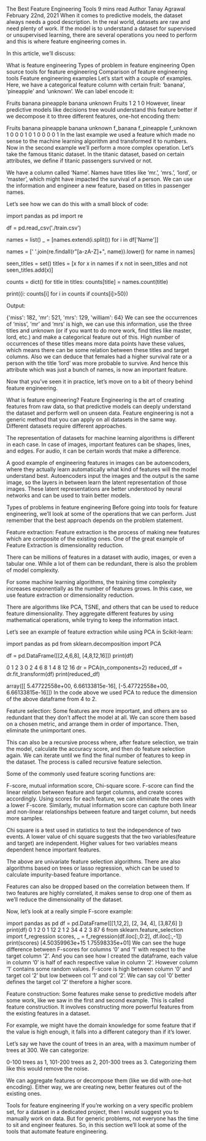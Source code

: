 The Best Feature Engineering Tools
9 mins read
Author Tanay Agrawal
February 22nd, 2021
When it comes to predictive models, the dataset always needs a good description. In the real world, datasets are raw and need plenty of work. If the model is to understand a dataset for supervised or unsupervised learning, there are several operations you need to perform and this is where feature engineering comes in.

In this article, we’ll discuss:

What is feature engineering
Types of problem in feature engineering
Open source tools for feature engineering
Comparison of feature engineering tools
Feature engineering examples
Let’s start with a couple of examples. Here, we have a categorical feature column with certain fruit: ‘banana’, ‘pineapple’ and ‘unknown’. We can label encode it:

Fruits
banana
pineapple
banana
unknown
Fruits
1
2
1
0
However, linear predictive models like decisions tree would understand this feature better if we decompose it to three different features, one-hot encoding them:

Fruits
banana
pineapple
banana
unknown
f_banana	f_pineapple	f_unknown
1	0	0
0	1	0
1	0	0
0	0	1
In the last example we used a feature which made no sense to the machine learning algorithm and transformed it to numbers. Now in the second example we’ll perform a more complex operation. Let’s take the famous titanic dataset. In the titanic dataset, based on certain attributes, we define if titanic passengers survived or not. 

We have a column called ‘Name’. Names have titles like ‘mr.’, ‘mrs.’, ‘lord’, or ‘master’, which might have impacted the survival of a person. We can use the information and engineer a new feature, based on titles in passenger names. 

Let’s see how we can do this with a small block of code:

import pandas as pd
import re

df = pd.read_csv('./train.csv')

names = list()
_ = [names.extend(i.split()) for i in df['Name']]

names = [' '.join(re.findall(r"[a-zA-Z]+", name)).lower() for name in names]

seen_titles = set()
titles = [x for x in names if x not in seen_titles and not seen_titles.add(x)]

counts = dict()
for title in titles:
    counts[title] = names.count(title)

print({i: counts[i] for i in counts if counts[i]>50})

Output:

{'miss': 182, 'mr': 521, 'mrs': 129, 'william': 64}
We can see the occurrences of ‘miss’, ‘mr’ and ‘mrs’ is high, we can use this information, use the three titles and unknown (or if you want to do more work, find titles like master, lord, etc.) and make a categorical feature out of this. High number of occurrences of these titles means more data points have these values, which means there can be some relation between these titles and target columns. Also we can deduce that females had a higher survival rate or a person with the title ‘lord’ was more probable to survive. And hence this attribute which was just a bunch of names, is now an important feature.

Now that you’ve seen it in practice, let’s move on to a bit of theory behind feature engineering.

What is feature engineering?
Feature Engineering is the art of creating features from raw data, so that predictive models can deeply understand the dataset and perform well on unseen data. Feature engineering is not a generic method that you can apply on all datasets in the same way. Different datasets require different approaches. 

The representation of datasets for machine learning algorithms is different in each case. In case of images, important features can be shapes, lines, and edges. For audio, it can be certain words that make a difference. 

A good example of engineering features in images can be autoencoders, where they actually learn automatically what kind of features will the model understand best. Autoencoders input the images and the output is the same image, so the layers in between learn the latent representation of those images. These latent representations are better understood by neural networks and can be used to train better models.

Types of problems in feature engineering
Before going into tools for feature engineering, we’ll look at some of the operations that we can perform. Just remember that the best approach depends on the problem statement.

Feature extraction:
Feature extraction is the process of making new features which are composite of the existing ones. One of the great example of Feature Extraction is dimensionality reduction.

There can be millions of features in a dataset with audio, images, or even a tabular one. While a lot of them can be redundant, there is also the problem of model complexity. 

For some machine learning algorithms, the training time complexity increases exponentially as the number of features grows. In this case, we use feature extraction or dimensionality reduction.

There are algorithms like PCA, TSNE, and others that can be used to reduce feature dimensionality. They aggregate different features by using mathematical operations, while trying to keep the information intact. 

Let’s see an example of feature extraction while using PCA in Scikit-learn:

import pandas as pd
from sklearn.decomposition import PCA

df = pd.DataFrame([[2,4,6,8], [4,8,12,16]])
print(df)

0	1	2	3
0	2	4	6	8
1	4	8	12	16
 dr = PCA(n_components=2)
reduced_df = dr.fit_transform(df)
print(reduced_df)

array([[ 5.47722558e+00,  6.66133815e-16],
       [-5.47722558e+00,  6.66133815e-16]])
In the code above we used PCA to reduce the dimension of the above dataframe from 4 to 2. 

Feature selection:
Some features are more important, and others are so redundant that they don’t affect the model at all. We can score them based on a chosen metric, and arrange them in order of importance. Then, eliminate the unimportant ones. 

This can also be a recursive process where, after feature selection, we train the model, calculate the accuracy score, and then do feature selection again. We can iterate until we find the final number of features to keep in the dataset. The process is called recursive feature selection.

Some of the commonly used feature scoring functions are: 

F-score, 
mutual information score, 
Chi-square score. 
F-score can find the linear relation between feature and target columns, and create scores accordingly. Using scores for each feature, we can eliminate the ones with a lower F-score. Similarly, mutual information score can capture both linear and non-linear relationships between feature and target column, but needs more samples.

Chi square is a test used in statistics to test the independence of two events. A lower value of chi square suggests that the two variables(feature and target) are independent. Higher values for two variables means dependent hence important features.

The above are univariate feature selection algorithms. There are also algorithms based on trees or lasso regression, which can be used to calculate impurity-based feature importance.

Features can also be dropped based on the correlation between them. If two features are highly correlated, it makes sense to drop one of them as we’ll reduce the dimensionality of the dataset. 

Now, let’s look at a really simple F-score example:

import pandas as pd
df = pd.DataFrame([[1,12,2], [2, 34, 4], [3,87,6] ])
print(df)
0	1	2
0	1	12	2
1	2	34	4
2	3	87	6
from sklearn.feature_selection import f_regression
scores, _ = f_regression(df.iloc[:,0:2], df.iloc[:,-1])
print(scores)
[4.50359963e+15 1.75598335e+01]
We can see the huge difference between F-scores for columns ‘0’ and ‘1’ with respect to the target column ‘2’. And you can see how I created the dataframe, each value in column ‘0’ is half of each respective value in column ‘2’. However column ‘1’ contains some random values. F-score is high between column ‘0’ and target col ‘2’ but low between col ‘1’ and col ‘2’. We can say col ‘0’ better defines the target col ‘2’ therefore a higher score.

Feature construction:
Some features make sense to predictive models after some work, like we saw in the first and second example. This is called feature construction. It involves constructing more powerful features from the existing features in a dataset.

For example, we might have the domain knowledge for some feature that if the value is high enough, it falls into a different category than if it’s lower. 

Let’s say we have the count of trees in an area, with a maximum number of trees at 300. We can categorize: 

0-100 trees as 1, 
101-200 trees as 2,
201-300 trees as 3. 
Categorizing them like this would remove the noise.

We can aggregate features or decompose them (like we did with one-hot encoding). Either way, we are creating new, better features out of the existing ones.

Tools for feature engineering
If you’re working on a very specific problem set, for a dataset in a dedicated project, then I would suggest you to manually work on data. But for generic problems, not everyone has the time to sit and engineer features. So, in this section we’ll look at some of the tools that automate feature engineering.

